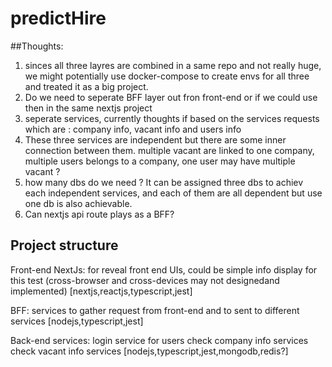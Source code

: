 # predictHire

##Thoughts:
1. sinces all three layres are combined in a same repo and not really huge, we might potentially use docker-compose to create envs for all three and treated it as a big project.
2. Do we need to seperate BFF layer out fron front-end or if we could use then in the same nextjs project
3. seperate services, currently thoughts if based on the services requests which are : company info, vacant info and users info
4. These three services are independent but there are some inner connection between them. multiple vacant are linked to one company, multiple users belongs to a company, one user may have multiple vacant ?
5. how many dbs do we need ? It can be assigned three dbs to achiev each independent services, and each of them are all dependent but use one db is also  achievable.
6. Can nextjs api route plays as a BFF?

## Project structure

Front-end NextJs: for reveal front end UIs, could be simple info display for this test (cross-browser and cross-devices may not designedand implemented) [nextjs,reactjs,typescript,jest]

BFF: services to gather request from front-end and to sent to different services [nodejs,typescript,jest]

Back-end services:
    login service for users
    check company info services
    check vacant info services
    [nodejs,typescript,jest,mongodb,redis?]

